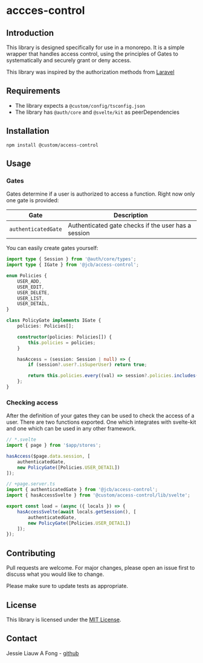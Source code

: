# accces-control

## Introduction

This library is designed specifically for use in a monorepo. It is a simple wrapper that handles access control, using the principles of Gates to systematically and securely grant or deny access.

This library was inspired by the authorization methods from [Laravel](https://laravel.com/docs/10.x/authorization#gates)

## Requirements

- The library expects a `@custom/config/tsconfig.json`
- The library has `@auth/core` and `@svelte/kit` as peerDependencies

## Installation

```
npm install @custom/access-control
```

## Usage

### Gates

Gates determine if a user is authorized to access a function. Right now only one gate is provided:
 
| Gate                | Description                                         |
|---------------------|-----------------------------------------------------|
| `authenticatedGate` | Authenticated gate checks if the user has a session |

You can easily create gates yourself:

```typescript
import type { Session } from '@auth/core/types';
import type { IGate } from '@jcb/access-control';

enum Policies {
	USER_ADD,
	USER_EDIT,
	USER_DELETE,
	USER_LIST,
	USER_DETAIL,
}

class PolicyGate implements IGate {
	policies: Policies[];

	constructor(policies: Policies[]) {
		this.policies = policies;
	}

	hasAccess = (session: Session | null) => {
		if (session?.user?.isSuperUser) return true;

		return this.policies.every((val) => session?.policies.includes(Policies[val]) || false);
	};
}
```

### Checking access

After the definition of your gates they can be used to check the access of a user. There are two functions exported. One which integrates with svelte-kit and one which can be used in any other framework.

```typescript
// *.svelte
import { page } from '$app/stores';

hasAccess($page.data.session, [
    authenticatedGate,
    new PolicyGate([Policies.USER_DETAIL])
]);
```

```typescript
// +page.server.ts
import { authenticatedGate } from '@jcb/access-control';
import { hasAccessSvelte } from '@custom/access-control/lib/svelte';

export const load = (async ({ locals }) => {
	hasAccessSvelte(await locals.getSession(), [
		authenticatedGate,
		new PolicyGate([Policies.USER_DETAIL])
	]);
});
```

## Contributing

Pull requests are welcome. For major changes, please open an issue first to discuss what you would like to change.

Please make sure to update tests as appropriate.

## License

This library is licensed under the [MIT License](LICENSE).

## Contact

Jessie Liauw A Fong - [github](github.com/jessielaf)
